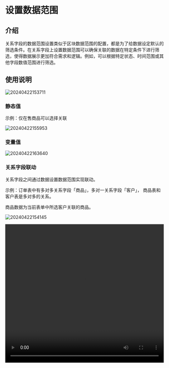 # 设置数据范围

## 介绍
关系字段的数据范围设置类似于区块数据范围的配置，都是为了给数据设定默认的筛选条件。在关系字段上设置数据范围可以确保关联的数据在特定条件下进行筛选，使得数据展示更加符合需求和逻辑。例如，可以根据特定状态、时间范围或其他字段数值范围进行筛选。

## 使用说明

![20240422153711](https://nocobase-docs.oss-cn-beijing.aliyuncs.com/20240422153711.png)

### 静态值

示例：仅在售商品可以选择关联

![20240422155953](https://nocobase-docs.oss-cn-beijing.aliyuncs.com/20240422155953.png)

### 变量值

![20240422163640](https://nocobase-docs.oss-cn-beijing.aliyuncs.com/20240422163640.png)

### 关系字段联动

关系字段之间通过数据设置数据范围实现联动。

示例：订单表中有多对多关系字段「商品」，多对一关系字段「客户」， 商品表和客户表是多对多的关系。

商品数据为当前表单中所选客户关联的商品。

![20240422154145](https://nocobase-docs.oss-cn-beijing.aliyuncs.com/20240422154145.png)

<video width="100%" height="440" controls>
      <source src="https://nocobase-docs.oss-cn-beijing.aliyuncs.com/20240422155351.mp4" type="video/mp4">
</video>